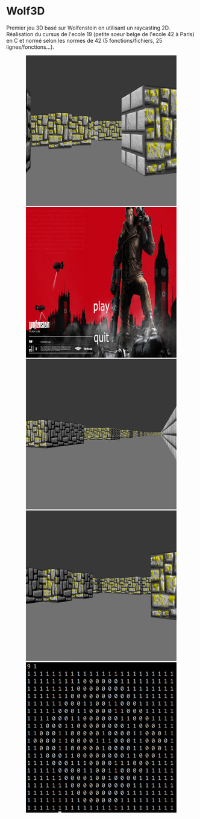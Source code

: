 # Wolf3D

Premier jeu 3D basé sur Wolfenstein en utilisant un raycasting 2D. Réalisation du cursus de l'ecole 19 (petite soeur belge de l'ecole 42 à Paris) en C et normé selon les normes de 42 (5 fonctions/fichiers, 25 lignes/fonctions...).


<p align="center">
  <img src="/screenshot/screen01.png" width="400px" height="400"</img> 
    <img src="/screenshot/screen00.png" width="400px" height="400"</img> 
    <img src="/screenshot/screen02.png" width="400px" height="400"</img>
    <img src="/screenshot/screen03.png" width="400px" height="400"</img>
    <img src="/screenshot/screen04.png" width="400px" height="400"</img> 
</p>
